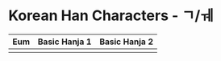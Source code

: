 
# Korean Han Characters - ㄱ/ㅞ

| Eum | Basic Hanja 1 | Basic Hanja 2 |
| :-: | :-----------: | :-----------: |
|     |               |               |
